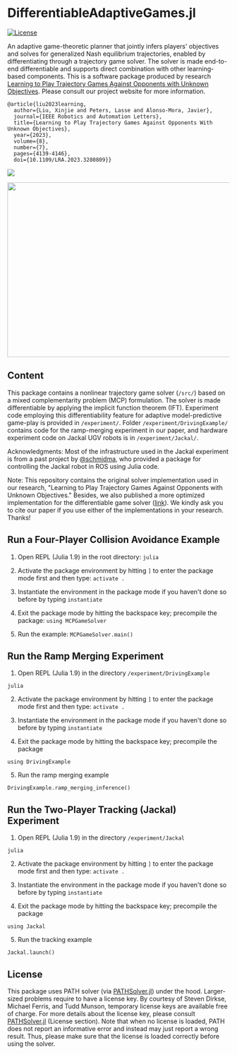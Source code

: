 # DifferentiableAdaptiveGames.jl

[![License](https://img.shields.io/badge/license-MIT-blue)](https://opensource.org/licenses/MIT)

An adaptive game-theoretic planner that jointly infers players' objectives and solves for generalized Nash equilibrium trajectories, enabled by differentiating through a trajectory game solver. The solver is made end-to-end differentiable and supports direct combination with other learning-based components. This is a software package produced by research [Learning to Play Trajectory Games Against Opponents with Unknown Objectives](https://xinjie-liu.github.io/projects/game/). Please consult our project website for more information. 

```
@article{liu2023learning,
  author={Liu, Xinjie and Peters, Lasse and Alonso-Mora, Javier},
  journal={IEEE Robotics and Automation Letters}, 
  title={Learning to Play Trajectory Games Against Opponents With Unknown Objectives}, 
  year={2023},
  volume={8},
  number={7},
  pages={4139-4146},
  doi={10.1109/LRA.2023.3280809}}
```

<a href ="https://arxiv.org/abs/2211.13779"><img src="https://xinjie-liu.github.io/assets/img/liu2023ral_teaser.png"></a>

<a href ="https://xinjie-liu.github.io/assets/pdf/Liu2023learningPoster(full).pdf"><img src="https://xinjie-liu.github.io/assets/img/liu2023ral_poster.png" width = "560" height = "396"></a>



## Content

This package contains a nonlinear trajectory game solver (`/src/`) based on a mixed complementarity problem (MCP) formulation. The solver is made differentiable by applying the implicit function theorem (IFT). Experiment code employing this differentiability feature for adaptive model-predictive game-play is provided in `/experiment/`. Folder `/experiment/DrivingExample/` contains code for the ramp-merging experiment in our paper, and hardware experiment code on Jackal UGV robots is in `/experiment/Jackal/`. 

Acknowledgments: Most of the infrastructure used in the Jackal experiment is from a past project by [@schmidma](https://github.com/schmidma), who provided a package for controlling the Jackal robot in ROS using Julia code. 

Note: This repository contains the original solver implementation used in our research, "Learning to Play Trajectory Games Against Opponents with Unknown Objectives." Besides, we also published a more optimized implementation for the differentiable game solver ([link](https://github.com/JuliaGameTheoreticPlanning/MCPTrajectoryGameSolver.jl)). We kindly ask you to cite our paper if you use either of the implementations in your research. Thanks!

## Run a Four-Player Collision Avoidance Example

1.  Open REPL (Julia 1.9) in the root directory: `julia`

2. Activate the package environment by hitting `]` to enter the package mode first and then type: `activate .`

3. Instantiate the environment in the package mode if you haven't done so before by typing `instantiate`

4. Exit the package mode by hitting the backspace key; precompile the package: `using MCPGameSolver`

5. Run the example: `MCPGameSolver.main()`

## Run the Ramp Merging Experiment

1. Open REPL (Julia 1.9) in the directory `/experiment/DrivingExample`

`julia`

2. Activate the package environment by hitting `]` to enter the package mode first and then type: `activate .`

3. Instantiate the environment in the package mode if you haven't done so before by typing `instantiate`

4. Exit the package mode by hitting the backspace key; precompile the package

`using DrivingExample`

5. Run the ramp merging example

`DrivingExample.ramp_merging_inference()`

## Run the Two-Player Tracking (Jackal) Experiment

1. Open REPL (Julia 1.9) in the directory `/experiment/Jackal`

`julia`

2. Activate the package environment by hitting `]` to enter the package mode first and then type: `activate .`

3. Instantiate the environment in the package mode if you haven't done so before by typing `instantiate`

4. Exit the package mode by hitting the backspace key; precompile the package

`using Jackal`

5. Run the tracking example

`Jackal.launch()`

## License

This package uses PATH solver (via [PATHSolver.jl](https://github.com/chkwon/PATHSolver.jl)) under the hood. Larger-sized problems require to have a license key. By courtesy of Steven Dirkse, Michael Ferris, and Tudd Munson, temporary license keys are available free of charge. For more details about the license key, please consult [PATHSolver.jl](https://github.com/chkwon/PATHSolver.jl) (License section). Note that when no license is loaded, PATH does not report an informative error and instead may just report a wrong result. Thus, please make sure that the license is loaded correctly before using the solver.
